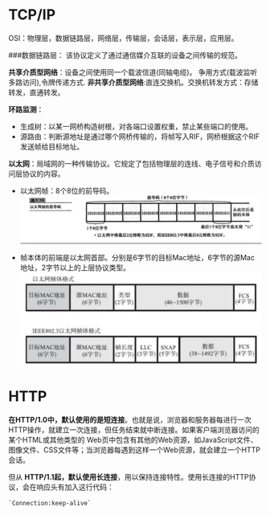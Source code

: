 # TCP/IP
OSI：物理层，数据链路层，网络层，传输层，会话层，表示层，应用层。


###数据链路层：
该协议定义了通过通信媒介互联的设备之间传输的规范。

**共享介质型网络**：设备之间使用同一个载波信道(同轴电缆)。
争用方式(载波监听多路访问),令牌传递方式.
**非共享介质型网络**:直连交换机。交换机转发方式：存储转发，直通转发。

**环路监测**：

* 生成树：以某一网桥构造树根，对各端口设置权重，禁止某些端口的使用。
* 源路由：判断源地址是通过哪个网桥传输的，将帧写入RIF，网桥根据这个RIF发送帧给目标地址。

**以太网**：局域网的一种传输协议。它规定了包括物理层的连线、电子信号和介质访问层协议的内容。

* 以太网帧：8个8位的前导码。![](media/14762715136373.jpg)

* 帧本体的前端是以太网首部。分别是6字节的目标Mac地址，6字节的源Mac地址，2字节以上的上层协议类型。![](media/14762715940562.jpg)



# HTTP

**在HTTP/1.0中，默认使用的是短连接**。也就是说，浏览器和服务器每进行一次HTTP操作，就建立一次连接，但任务结束就中断连接。如果客户端浏览器访问的某个HTML或其他类型的 Web页中包含有其他的Web资源，如JavaScript文件、图像文件、CSS文件等；当浏览器每遇到这样一个Web资源，就会建立一个HTTP会话。

但从 **HTTP/1.1起，默认使用长连接**，用以保持连接特性。使用长连接的HTTP协议，会在响应头有加入这行代码：

```
`Connection:keep-alive`
```

